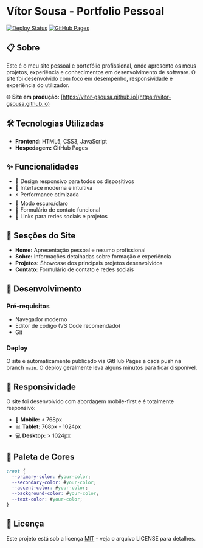 # Vítor Sousa - Portfolio Pessoal

[![Deploy Status](https://img.shields.io/badge/status-live-brightgreen)](https://vitor-gsousa.github.io)
[![GitHub Pages](https://img.shields.io/badge/hosted%20on-GitHub%20Pages-blue)](https://pages.github.com/)

## 📋 Sobre

Este é o meu site pessoal e portefólio profissional, onde apresento os meus projetos, experiência e conhecimentos em desenvolvimento de software. O site foi desenvolvido com foco em desempenho, responsividade e experiência do utilizador.

🌐 **Site em produção:** [https://vitor-gsousa.github.io](https://vitor-gsousa.github.io)

## 🛠️ Tecnologias Utilizadas

- **Frontend:** HTML5, CSS3, JavaScript
- **Hospedagem:** GitHub Pages

## ✨ Funcionalidades

- 📱 Design responsivo para todos os dispositivos
- 🎨 Interface moderna e intuitiva
- ⚡ Performance otimizada
- 🌙 Modo escuro/claro
- 📧 Formulário de contato funcional
- 🔗 Links para redes sociais e projetos

## 📝 Sesções do Site

- **Home:** Apresentação pessoal e resumo profissional
- **Sobre:** Informações detalhadas sobre formação e experiência
- **Projetos:** Showcase dos principais projetos desenvolvidos
- **Contato:** Formulário de contato e redes sociais

## 🔧 Desenvolvimento

### Pré-requisitos

- Navegador moderno
- Editor de código (VS Code recomendado)
- Git

### Deploy

O site é automaticamente publicado via GitHub Pages a cada push na branch `main`. O deploy geralmente leva alguns minutos para ficar disponível.

## 📱 Responsividade

O site foi desenvolvido com abordagem mobile-first e é totalmente responsivo:

- 📱 **Mobile:** < 768px
- 📊 **Tablet:** 768px - 1024px  
- 💻 **Desktop:** > 1024px

## 🎨 Paleta de Cores

```css
:root {
  --primary-color: #your-color;
  --secondary-color: #your-color;
  --accent-color: #your-color;
  --background-color: #your-color;
  --text-color: #your-color;
}
```

## 📄 Licença

Este projeto está sob a licença [MIT](LICENSE) - veja o arquivo LICENSE para detalhes.
